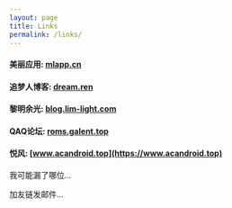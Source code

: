 ```yaml
---
layout: page
title: Links
permalink: /links/
---
```

#### 美丽应用: [mlapp.cn](https://mlapp.cn)

#### 追梦人博客: [dream.ren](https://dream.ren)

#### 黎明余光: [blog.lim-light.com](https://blog.lim-light.com)

#### QAQ论坛: [roms.galent.top](https://roms.galent.top)

#### 悦风: [www.acandroid.top](https://www.acandroid.top)

我可能漏了哪位...

加友链发邮件...

